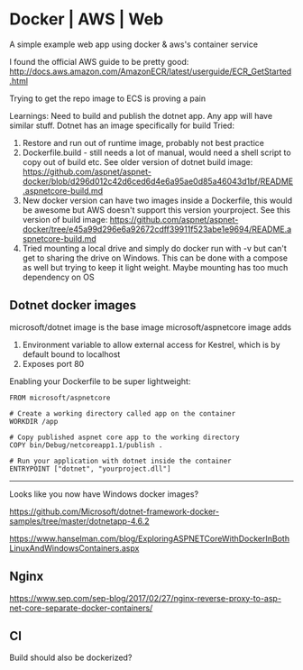 # Docker | AWS | Web

A simple example web app using docker & aws's container service

I found the official AWS guide to be pretty good:
http://docs.aws.amazon.com/AmazonECR/latest/userguide/ECR_GetStarted.html


Trying to get the repo image to ECS is proving a pain

Learnings:
Need to build and publish the dotnet app.  Any app will have similar stuff.  Dotnet has an image specifically for build
Tried:
1. Restore and run out of runtime image, probably not best practice
1. Dockerfile.build - still needs a lot of manual, would need a shell script to copy out of build etc.  See older version of dotnet build image: https://github.com/aspnet/aspnet-docker/blob/d296d012c42d6ced6d4e6a95ae0d85a46043d1bf/README.aspnetcore-build.md
1. New docker version can have two images inside a Dockerfile, this would be awesome but AWS doesn't support this version yourproject.  See this version of build image: https://github.com/aspnet/aspnet-docker/tree/e45a99d296e6a92672cdff39911f523abe1e9694/README.aspnetcore-build.md
1. Tried mounting a local drive and simply do docker run with -v but can't get to sharing the drive on Windows.  This can be done with a compose as well but trying to keep it light weight.  Maybe mounting has too much dependency on OS


## Dotnet docker images
microsoft/dotnet image is the base image
microsoft/aspnetcore image adds

1. Environment variable to allow external access for Kestrel, which is by default bound to localhost
2. Exposes port 80

Enabling your Dockerfile to be super lightweight:

```docker
FROM microsoft/aspnetcore

# Create a working directory called app on the container
WORKDIR /app

# Copy published aspnet core app to the working directory
COPY bin/Debug/netcoreapp1.1/publish .

# Run your application with dotnet inside the container
ENTRYPOINT ["dotnet", "yourproject.dll"]
```

---
Looks like you now have Windows docker images?

https://github.com/Microsoft/dotnet-framework-docker-samples/tree/master/dotnetapp-4.6.2

https://www.hanselman.com/blog/ExploringASPNETCoreWithDockerInBothLinuxAndWindowsContainers.aspx

## Nginx

https://www.sep.com/sep-blog/2017/02/27/nginx-reverse-proxy-to-asp-net-core-separate-docker-containers/


## CI

Build should also be dockerized?